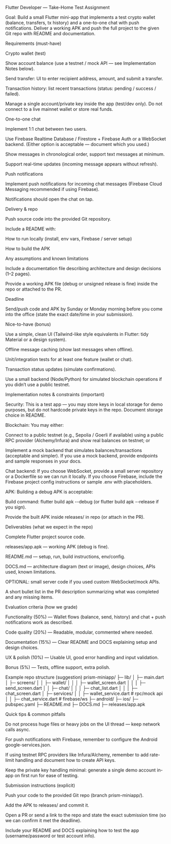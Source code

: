 Flutter Developer — Take-Home Test Assignment

Goal: Build a small Flutter mini-app that implements a test crypto wallet (balance, transfers, tx history) and a one-to-one chat with push notifications. Deliver a working APK and push the full project to the given Git repo with README and documentation.

Requirements (must-have)

Crypto wallet (test)

Show account balance (use a testnet / mock API — see Implementation Notes below).

Send transfer: UI to enter recipient address, amount, and submit a transfer.

Transaction history: list recent transactions (status: pending / success / failed).

Manage a single account/private key inside the app (test/dev only). Do not connect to a live mainnet wallet or store real funds.

One-to-one chat

Implement 1:1 chat between two users.

Use Firebase Realtime Database / Firestore + Firebase Auth or a WebSocket backend. (Either option is acceptable — document which you used.)

Show messages in chronological order, support text messages at minimum.

Support real-time updates (incoming message appears without refresh).

Push notifications

Implement push notifications for incoming chat messages (Firebase Cloud Messaging recommended if using Firebase).

Notifications should open the chat on tap.

Delivery & repo

Push source code into the provided Git repository.

Include a README with:

How to run locally (install, env vars, Firebase / server setup)

How to build the APK

Any assumptions and known limitations

Include a documentation file describing architecture and design decisions (1–2 pages).

Provide a working APK file (debug or unsigned release is fine) inside the repo or attached to the PR.

Deadline

Send/push code and APK by Sunday or Monday morning before you come into the office (state the exact date/time in your submission).

Nice-to-have (bonus)

Use a simple, clean UI (Tailwind-like style equivalents in Flutter: tidy Material or a design system).

Offline message caching (show last messages when offline).

Unit/integration tests for at least one feature (wallet or chat).

Transaction status updates (simulate confirmations).

Use a small backend (Node/Python) for simulated blockchain operations if you didn’t use a public testnet.

Implementation notes & constraints (important)

Security: This is a test app — you may store keys in local storage for demo purposes, but do not hardcode private keys in the repo. Document storage choice in README.

Blockchain: You may either:

Connect to a public testnet (e.g., Sepolia / Goerli if available) using a public RPC provider (Alchemy/Infura) and show real balances on testnet; or

Implement a mock backend that simulates balances/transactions (acceptable and simpler). If you use a mock backend, provide endpoints and sample responses in your docs.

Chat backend: If you choose WebSocket, provide a small server repository or a Dockerfile so we can run it locally. If you choose Firebase, include the Firebase project config instructions or sample .env with placeholders.

APK: Building a debug APK is acceptable:

Build command: flutter build apk --debug (or flutter build apk --release if you sign).

Provide the built APK inside releases/ in repo (or attach in the PR).

Deliverables (what we expect in the repo)

Complete Flutter project source code.

releases/app.apk — working APK (debug is fine).

README.md — setup, run, build instructions, env/config.

DOCS.md — architecture diagram (text or image), design choices, APIs used, known limitations.

OPTIONAL: small server code if you used custom WebSocket/mock APIs.

A short bullet list in the PR description summarizing what was completed and any missing items.

Evaluation criteria (how we grade)

Functionality (50%) — Wallet flows (balance, send, history) and chat + push notifications work as described.

Code quality (20%) — Readable, modular, commented where needed.

Documentation (15%) — Clear README and DOCS explaining setup and design choices.

UX & polish (10%) — Usable UI, good error handling and input validation.

Bonus (5%) — Tests, offline support, extra polish.

Example repo structure (suggestion)
prism-miniapp/
├─ lib/
│  ├─ main.dart
│  ├─ screens/
│  │  ├─ wallet/
│  │  │  ├─ wallet_screen.dart
│  │  │  ├─ send_screen.dart
│  │  ├─ chat/
│  │  │  ├─ chat_list.dart
│  │  │  ├─ chat_screen.dart
│  ├─ services/
│  │  ├─ wallet_service.dart   # rpc/mock api
│  │  ├─ chat_service.dart     # firebase/ws
├─ android/
├─ ios/
├─ pubspec.yaml
├─ README.md
├─ DOCS.md
├─ releases/app.apk

Quick tips & common pitfalls

Do not process huge files or heavy jobs on the UI thread — keep network calls async.

For push notifications with Firebase, remember to configure the Android google-services.json.

If using testnet RPC providers like Infura/Alchemy, remember to add rate-limit handling and document how to create API keys.

Keep the private key handling minimal: generate a single demo account in-app on first run for ease of testing.

Submission instructions (explicit)

Push your code to the provided Git repo (branch prism-miniapp/<your-name>).

Add the APK to releases/ and commit it.

Open a PR or send a link to the repo and state the exact submission time (so we can confirm it met the deadline).

Include your README and DOCS explaining how to test the app (username/password or test account info).
